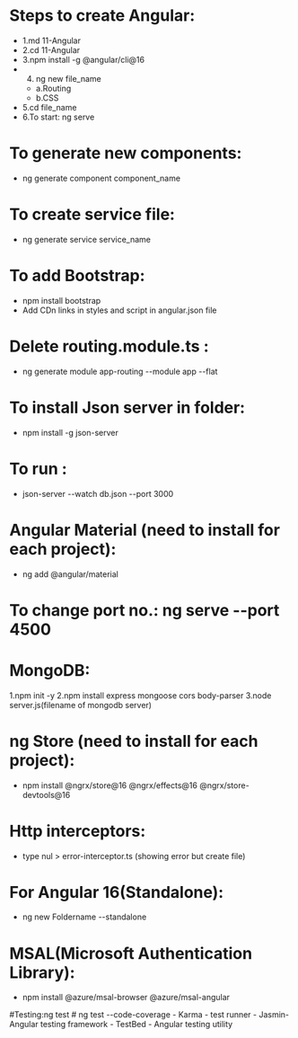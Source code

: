 # Steps to create Angular:
 - 1.md 11-Angular
 - 2.cd 11-Angular
 - 3.npm install -g @angular/cli@16
 - 4. ng new file_name
   - a.Routing
   - b.CSS
 - 5.cd file_name
 - 6.To start: ng serve

# To generate new components:
- ng generate component component_name
# To create service file:
- ng generate service service_name

# To add Bootstrap:
  - npm install bootstrap
  - Add CDn links in styles and script in angular.json file 

# Delete routing.module.ts :
- ng generate module app-routing --module app --flat

# To install Json server in folder:
- npm install -g json-server
# To run : 
- json-server --watch db.json --port 3000

# Angular Material (need to install for each project): 
- ng add @angular/material

# To change port no.: ng serve --port 4500

# MongoDB:
 1.npm init -y
 2.npm install express mongoose cors body-parser
 3.node server.js(filename of mongodb server)

# ng Store (need to install for each project): 
- npm install @ngrx/store@16 @ngrx/effects@16 @ngrx/store-devtools@16

# Http interceptors:
- type nul > error-interceptor.ts
  (showing error but create file) 

# For Angular 16(Standalone):
- ng new Foldername --standalone

# MSAL(Microsoft Authentication Library):
- npm install @azure/msal-browser @azure/msal-angular

#Testing:ng test 
        # ng test --code-coverage
        - Karma - test runner
        - Jasmin- Angular testing framework
        - TestBed - Angular testing utility
